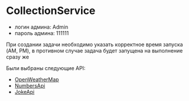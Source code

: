 # CollectionService

-  логин админа: Admin
-  пароль админа: 111111

При создании задачи необходимо указать корректное время запуска (AM, PM), в противном случае задача будет запущена на выполнение сразу же

Были выбраны следующие API:
- [OpenWeatherMap](https://openweathermap.org/current)
- [NumbersApi](http://numbersapi.com/)
- [JokeApi](https://sv443.net/jokeapi/v2/?ref=apilist.fun)
